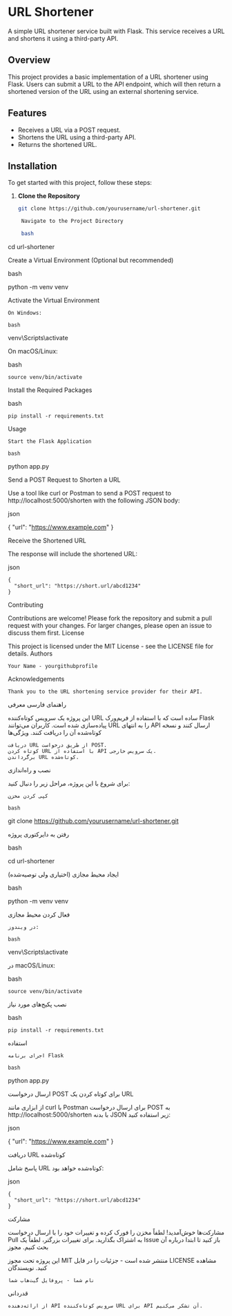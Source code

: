 # URL Shortener

A simple URL shortener service built with Flask. This service receives a URL and shortens it using a third-party API.

## Overview

This project provides a basic implementation of a URL shortener using Flask. Users can submit a URL to the API endpoint, which will then return a shortened version of the URL using an external shortening service.

## Features

- Receives a URL via a POST request.
- Shortens the URL using a third-party API.
- Returns the shortened URL.

## Installation

To get started with this project, follow these steps:

1. **Clone the Repository**

   ```bash
   git clone https://github.com/yourusername/url-shortener.git

    Navigate to the Project Directory

    bash

cd url-shortener

Create a Virtual Environment (Optional but recommended)

bash

python -m venv venv

Activate the Virtual Environment

    On Windows:

    bash

venv\Scripts\activate

On macOS/Linux:

bash

    source venv/bin/activate

Install the Required Packages

bash

    pip install -r requirements.txt

Usage

    Start the Flask Application

    bash

python app.py

Send a POST Request to Shorten a URL

Use a tool like curl or Postman to send a POST request to http://localhost:5000/shorten with the following JSON body:

json

{
  "url": "https://www.example.com"
}

Receive the Shortened URL

The response will include the shortened URL:

json

    {
      "short_url": "https://short.url/abcd1234"
    }

Contributing

Contributions are welcome! Please fork the repository and submit a pull request with your changes. For larger changes, please open an issue to discuss them first.
License

This project is licensed under the MIT License - see the LICENSE file for details.
Authors

    Your Name - yourgithubprofile

Acknowledgements

    Thank you to the URL shortening service provider for their API.

راهنمای فارسی
معرفی

این پروژه یک سرویس کوتاه‌کننده URL ساده است که با استفاده از فریم‌ورک Flask پیاده‌سازی شده است. کاربران می‌توانند URL را به انتهای API ارسال کنند و نسخه کوتاه‌شده آن را دریافت کنند.
ویژگی‌ها

    دریافت URL از طریق درخواست POST.
    کوتاه کردن URL با استفاده از API یک سرویس خارجی.
    برگرداندن URL کوتاه‌شده.

نصب و راه‌اندازی

برای شروع با این پروژه، مراحل زیر را دنبال کنید:

    کپی کردن مخزن

    bash

git clone https://github.com/yourusername/url-shortener.git

رفتن به دایرکتوری پروژه

bash

cd url-shortener

ایجاد محیط مجازی (اختیاری ولی توصیه‌شده)

bash

python -m venv venv

فعال کردن محیط مجازی

    در ویندوز:

    bash

venv\Scripts\activate

در macOS/Linux:

bash

    source venv/bin/activate

نصب پکیج‌های مورد نیاز

bash

    pip install -r requirements.txt

استفاده

    اجرای برنامه Flask

    bash

python app.py

ارسال درخواست POST برای کوتاه کردن یک URL

از ابزاری مانند curl یا Postman برای ارسال درخواست POST به http://localhost:5000/shorten با بدنه JSON زیر استفاده کنید:

json

{
  "url": "https://www.example.com"
}

دریافت URL کوتاه‌شده

پاسخ شامل URL کوتاه‌شده خواهد بود:

json

    {
      "short_url": "https://short.url/abcd1234"
    }

مشارکت

مشارکت‌ها خوش‌آمدید! لطفاً مخزن را فورک کرده و تغییرات خود را با ارسال درخواست Pull به اشتراک بگذارید. برای تغییرات بزرگتر، لطفاً یک Issue باز کنید تا ابتدا درباره آن بحث کنیم.
مجوز

این پروژه تحت مجوز MIT منتشر شده است - جزئیات را در فایل LICENSE مشاهده کنید.
نویسندگان

    نام شما - پروفایل گیت‌هاب شما

قدردانی

    از ارائه‌دهنده API سرویس کوتاه‌کننده URL برای API آن تشکر می‌کنیم.
